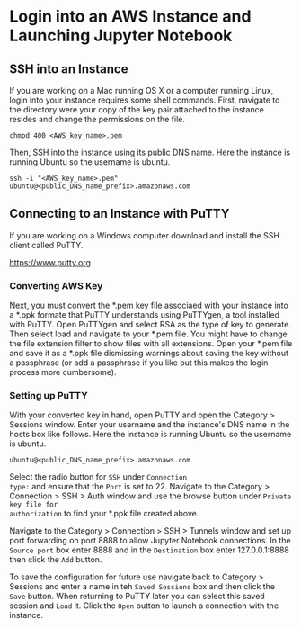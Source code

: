 # Login into an AWS Instance and Launching Jupyter Notebook

## SSH into an Instance

If you are working on a Mac running OS X or a computer running Linux, login into your instance requires some shell commands. First, navigate to the directory were your copy of the key pair attached to the instance resides and change the permissions on the file.

<code>chmod 400 <AWS_key_name>.pem</code>

Then, SSH into the instance using its public DNS name. Here the instance is running Ubuntu so the username is ubuntu.

<code>ssh -i "<AWS_key_name>.pem" ubuntu@<public_DNS_name_prefix>.amazonaws.com</code>
  
## Connecting to an Instance with PuTTY

If you are working on a Windows computer download and install the SSH client called PuTTY.

https://www.putty.org

### Converting AWS Key

Next, you must convert the \*.pem key file associaed with your instance into a \*.ppk formate that PuTTY understands using PuTTYgen, a tool installed with PuTTY. Open PuTTYgen and select RSA as the type of key to generate. Then select load and navigate to your \*.pem file. You might have to change the file extension filter to show files with all extensions. Open your \*.pem file and save it as a \*.ppk file dismissing warnings about saving the key without a passphrase (or add a passphrase if you like but this makes the login process more cumbersome).

### Setting up PuTTY

With your converted key in hand, open PuTTY and open the Category > Sessions window. Enter your username and the instance's DNS name in the hosts box like follows. Here the instance is running Ubuntu so the username is ubuntu.

<code>ubuntu@<public_DNS_name_prefix>.amazonaws.com</code>

Select the radio button for <code>SSH</code> under <code>Connection type:</code> and ensure that the <code>Port</code> is set to 22. Navigate to the Category > Connection > SSH > Auth window and use the browse button under <code>Private key file for authorization</code> to find your \*.ppk file created above. 

Navigate to the Category > Connection > SSH > Tunnels window and set up port forwarding on port 8888 to allow Jupyter Notebook connections. In the <code>Source port</code> box enter 8888 and in the <code>Destination</code> box enter 127.0.0.1:8888 then click the <code>Add</code> button. 

To save the configuration for future use navigate back to Category > Sessions and enter a name in teh <code>Saved Sessions</code> box and then click the <code>Save</code> button. When returning to PuTTY later you can select this saved session and <code>Load</code> it. Click the <code>Open</code> button to launch a connection with the instance. 
 

